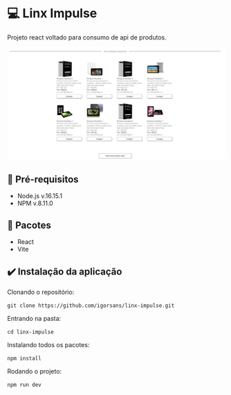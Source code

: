 # :computer: Linx Impulse
Projeto react voltado para consumo de api de produtos.

<img src="./demo.png">

## 	:open_file_folder: Pré-requisitos

- Node.js v.16.15.1
- NPM v.8.11.0

## :briefcase: Pacotes
- React
- Vite

## :heavy_check_mark: Instalação da aplicação

Clonando o repositório:

```
git clone https://github.com/igorsans/linx-impulse.git
```

Entrando na pasta:

```
cd linx-impulse
```

Instalando todos os pacotes:

```
npm install
```

Rodando o projeto:

```
npm run dev
```